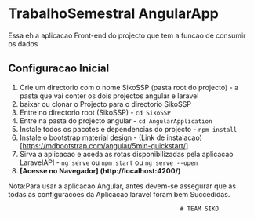 # TrabalhoSemestral AngularApp
Essa eh a aplicacao Front-end do projecto que tem a funcao de consumir os dados 



## Configuracao Inicial
1. Crie um directorio com o nome SikoSSP (pasta root do projecto) - a pasta que vai conter os dois projectos angular e laravel
2. baixar ou clonar o Projecto para o directorio SikoSSP
3. Entre no directorio root (SikoSSP) - `cd SikoSSP`
4. Entre na pasta do projecto angular - `cd AngularApplication`
5. Instale todos os pacotes e dependencias do projecto - `npm install`
6. Instale o bootstrap material design - (Link de instalacao)[https://mdbootstrap.com/angular/5min-quickstart/]
7. Sirva a aplicacao e aceda as rotas disponibilizadas pela aplicacao LaravelAPI - `ng serve` ou `npm start` ou `ng serve --open`
8. **[Acesse no Navegador] (http://localhost:4200/)**

Nota:Para usar a aplicacao Angular, antes devem-se assegurar que as todas as configuracoes da Aplicacao laravel foram bem Succedidas.







                                                     # TEAM SIKO
